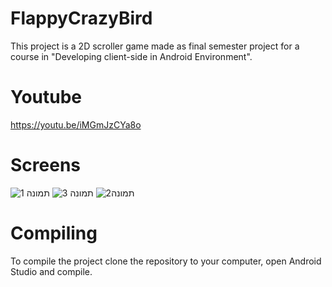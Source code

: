 # FlappyCrazyBird
This project is a 2D scroller game made as final semester project for a course in "Developing client-side in Android Environment".
# Youtube
https://youtu.be/iMGmJzCYa8o
# Screens
![תמונה 1](https://user-images.githubusercontent.com/66356379/126868417-b6b858e0-8529-4a57-ad0a-1494d465078d.jpg)
![תמונה 3](https://user-images.githubusercontent.com/66356379/126868416-7b71522f-427d-4788-88da-3c040d6ae583.jpg)
![תמונה2](https://user-images.githubusercontent.com/66356379/126868418-7e6a76a9-4466-4baf-ba3f-d725ca8194e1.jpg)
# Compiling
To compile the project clone the repository to your computer, open Android Studio and compile.
